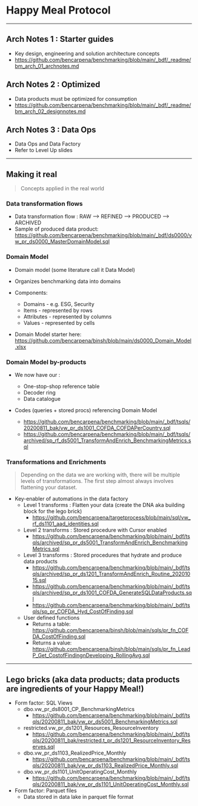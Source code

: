 # Happy Meal Protocol

---
## Arch Notes 1 : Starter guides
- Key design, engineering and solution architecture concepts
- https://github.com/bencarpena/benchmarking/blob/main/_bdf/_readme/bm_arch_01_archnotes.md

## Arch Notes 2 : Optimized
- Data products must be optimized for consumption
- https://github.com/bencarpena/benchmarking/blob/main/_bdf/_readme/bm_arch_02_designnotes.md


## Arch Notes 3 : Data Ops
- Data Ops and Data Factory
- Refer to Level Up slides

---
## Making it real
> Concepts applied in the real world

### Data transformation flows
- Data transformation flow : RAW --> REFINED --> PRODUCED --> ARCHIVED
- Sample of produced data product: https://github.com/bencarpena/benchmarking/blob/main/_bdf/ds0000/vw_pr_ds0000_MasterDomainModel.sql

### Domain Model
- Domain model (some literature call it Data Model)
- Organizes benchmarking data into domains
- Components:
    - Domains - e.g. ESG, Security
    - Items - represented by rows
    - Attributes - represented by columns
    - Values - represented by cells

- Domain Model starter here: https://github.com/bencarpena/binsh/blob/main/ds0000_Domain_Model.xlsx

### Domain Model by-products
- We now have our :
    - One-stop-shop reference table
    - Decoder ring
    - Data catalogue

- Codes (queries + stored procs) referencing Domain Model
    - https://github.com/bencarpena/benchmarking/blob/main/_bdf/tsqls/20200811_bak/vw_pr_ds1001_COFDA_COFDAPerCountry.sql
    - https://github.com/bencarpena/benchmarking/blob/main/_bdf/tsqls/archived/sp_rf_ds5001_TransformAndEnrich_BenchmarkingMetrics.sql

### Transformations and Enrichments
>Depending on the data we are working with, there will be multiple levels of transformations. The first step almost always involves flattening your dataset.
- Key-enabler of automations in the data factory
    - Level 1 transforms : Flatten your data (create the DNA aka building block for the lego brick)
        - https://github.com/bencarpena/targetprocess/blob/main/sql/vw_rf_ds1101_aad_identities.sql
    - Level 2 transforms : Stored procedure with Cursor enabled
        - https://github.com/bencarpena/benchmarking/blob/main/_bdf/tsqls/archived/sp_pr_ds5001_TransformAndEnrich_BenchmarkingMetrics.sql
    - Level 3 transforms : Stored procedures that hydrate and produce data products
        - https://github.com/bencarpena/benchmarking/blob/main/_bdf/tsqls/archived/sp_pr_ds1201_TransformAndEnrich_Routine_20201015.sql
        - https://github.com/bencarpena/benchmarking/blob/main/_bdf/tsqls/archived/sp_pr_ds1001_COFDA_GenerateSQLDataProducts.sql
        - https://github.com/bencarpena/benchmarking/blob/main/_bdf/tsqls/sp_pr_COFDA_Hyd_CostOfFinding.sql
    - User defined functions
        - Returns a table: https://github.com/bencarpena/binsh/blob/main/sqls/pr_fn_COFDA_CostOfFinding.sql
        - Returns a value: https://github.com/bencarpena/binsh/blob/main/sqls/pr_fn_LeadP_Get_CostofFindingnDeveloping_RollingAvg.sql
---
## Lego bricks (aka data products; data products are ingredients of your Happy Meal!)
- Form factor: SQL Views
    - dbo.vw_pr_ds8001_CP_BenchmarkingMetrics
        - https://github.com/bencarpena/benchmarking/blob/main/_bdf/tsqls/20200811_bak/vw_pr_ds5001_BenchmarkingMetrics.sql
    - restricted.vw_pr_ds1201_Resources_ResourceInventory
        - https://github.com/bencarpena/benchmarking/blob/main/_bdf/tsqls/20200811_bak/restricted.t_pr_ds1201_ResourceInventory_Reserves.sql
    - dbo.vw_pr_ds1103_RealizedPrice_Monthly
        - https://github.com/bencarpena/benchmarking/blob/main/_bdf/tsqls/20200811_bak/vw_pr_ds1103_RealizedPrice_Monthly.sql
    - dbo.vw_pr_ds1101_UnitOperatingCost_Monthly
        - https://github.com/bencarpena/benchmarking/blob/main/_bdf/tsqls/20200811_bak/vw_pr_ds1101_UnitOperatingCost_Monthly.sql
- Form factor: Parquet files
    - Data stored in data lake in parquet file format
